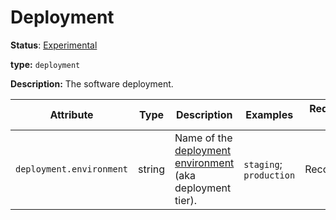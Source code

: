 # Deployment

**Status**: [Experimental](../../document-status.md)

**type:** `deployment`

**Description:** The software deployment.

<!-- semconv deployment -->
| Attribute  | Type | Description  | Examples  | Requirement Level |
|---|---|---|---|---|
| `deployment.environment` | string | Name of the [deployment environment](https://en.wikipedia.org/wiki/Deployment_environment) (aka deployment tier). | `staging`; `production` | Recommended |
<!-- endsemconv -->

